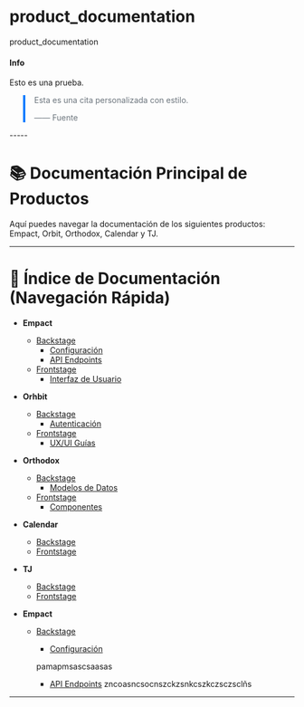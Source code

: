 

# product_documentation
product_documentation


<div class="alert alert-info">
  <h4>Info</h4>
  <p>Esto es una prueba.</p>
</div>

<blockquote style="border-left: 4px solid #007bff; padding-left: 1rem; color: #6c757d;">
  <p>Esta es una cita personalizada con estilo.</p>
  <footer>—— Fuente</footer>
</blockquote>
-----



# 📚 Documentación Principal de Productos

Aquí puedes navegar la documentación de los siguientes productos: Empact, Orbit, Orthodox, Calendar y TJ.

---

# 📌 Índice de Documentación (Navegación Rápida)

 * **Empact**
    * [Backstage](empact-backstage.md)
        * [Configuración](#configuracion-de-empact.md)
        * [API Endpoints](#api-endpoints-empact.md)
    * [Frontstage](#empact-frontstage)
        * [Interfaz de Usuario](#interfaz-de-usuario-empact.md)

 * **Orhbit**
    * [Backstage](#orbit-backstage)
        * [Autenticación](#autenticacion-orbit)
    * [Frontstage](#orbit-frontstage)
        * [UX/UI Guías](#uxui-guias-orbit)

 * **Orthodox**
    * [Backstage](#orthodox-backstage)
        * [Modelos de Datos](#modelos-de-datos-orthodox)
    * [Frontstage](#orthodox-frontstage)
        * [Componentes](#componentes-orthodox)

 * **Calendar**
    * [Backstage](#calendar-backstage)
    * [Frontstage](#calendar-frontstage)

* **TJ**
    * [Backstage](#tj-backstage)
    * [Frontstage](#tj-frontstage)




 * **Empact**
    * [Backstage](empact-backstage.md)
        * [Configuración](#configuracion-de-empact.md)



        pamapmsascsaasas


        * [API Endpoints](#api-endpoints-empact.md)
        zncoasncsocnszckzsnkcszkczsczsclñs


---
